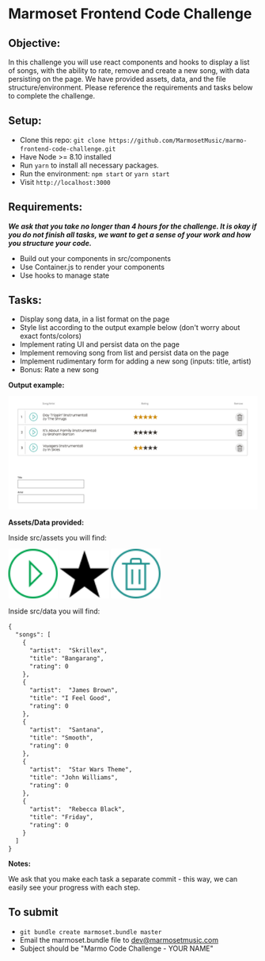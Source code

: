 # Marmoset Frontend Code Challenge

## Objective:

In this challenge you will use react components and hooks to display a list of songs, with the ability to rate, remove and create a new song, with data persisting on the page. We have provided assets, data, and the file structure/environment. Please reference the requirements and tasks below to complete the challenge.

## Setup:
* Clone this repo: ```git clone https://github.com/MarmosetMusic/marmo-frontend-code-challenge.git```
* Have Node >= 8.10 installed
* Run ```yarn``` to install all necessary packages.
* Run the environment: ```npm start``` or ```yarn start```
* Visit ```http://localhost:3000```

## Requirements:

***We ask that you take no longer than 4 hours for the challenge. It is okay if you do not finish all tasks, we want to get a sense of your work and how you structure your code.***

* Build out your components in src/components
* Use Container.js to render your components
* Use hooks to manage state

## Tasks:

* Display song data, in a list format on the page
* Style list according to the output example below (don't worry about exact fonts/colors)
* Implement rating UI and persist data on the page
* Implement removing song from list and persist data on the page
* Implement rudimentary form for adding a new song (inputs: title, artist)
* Bonus: Rate a new song

**Output example:**

![](public/example-wireframe.jpg)


**Assets/Data provided:**

Inside src/assets you will find:

<img src="src/assets/play.svg" width="100">
<img src="src/assets/star.svg" width="100">
<img src="src/assets/trash.svg" width="100">


Inside src/data you will find:
```
{ 
  "songs": [
    {
      "artist":  "Skrillex",
      "title": "Bangarang",
      "rating": 0
    },
    {
      "artist":  "James Brown",
      "title": "I Feel Good",
      "rating": 0
    },
    {
      "artist":  "Santana",
      "title": "Smooth",
      "rating": 0
    },
    {
      "artist":  "Star Wars Theme",
      "title": "John Williams",
      "rating": 0
    },
    {
      "artist":  "Rebecca Black",
      "title": "Friday",
      "rating": 0
    }
  ]
}
```
**Notes:**

We ask that you make each task a separate commit - this way, we can easily see your progress with each step.

## To submit

* ```git bundle create marmoset.bundle master```
* Email the marmoset.bundle file to dev@marmosetmusic.com
* Subject should be "Marmo Code Challenge - YOUR NAME"
